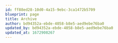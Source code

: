 ```yaml
---
id: ff88ed28-10d0-4a15-9ebc-3ca1472b5709
blueprint: page
title: Archive
author: bd94352a-ebde-4058-b8e5-aed9ebe76ba0
updated_by: bd94352a-ebde-4058-b8e5-aed9ebe76ba0
updated_at: 1672908267
---
```

